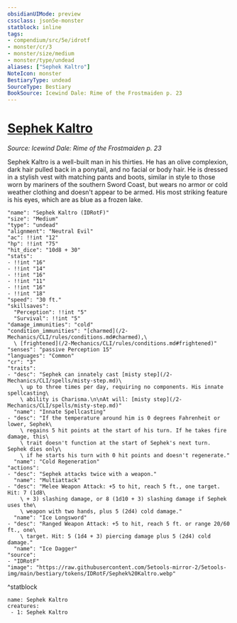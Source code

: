 ```yaml
---
obsidianUIMode: preview
cssclass: json5e-monster
statblock: inline
tags:
- compendium/src/5e/idrotf
- monster/cr/3
- monster/size/medium
- monster/type/undead
aliases: ["Sephek Kaltro"]
NoteIcon: monster
BestiaryType: undead
SourceType: Bestiary
BookSource: Icewind Dale: Rime of the Frostmaiden p. 23
---
```

# [Sephek Kaltro](2-Mechanics\CLI\bestiary\npc/sephek-kaltro-idrotf.md)
*Source: Icewind Dale: Rime of the Frostmaiden p. 23*  

Sephek Kaltro is a well-built man in his thirties. He has an olive complexion, dark hair pulled back in a ponytail, and no facial or body hair. He is dressed in a stylish vest with matching pants and boots, similar in style to those worn by mariners of the southern Sword Coast, but wears no armor or cold weather clothing and doesn't appear to be armed. His most striking feature is his eyes, which are as blue as a frozen lake.

```statblock
"name": "Sephek Kaltro (IDRotF)"
"size": "Medium"
"type": "undead"
"alignment": "Neutral Evil"
"ac": !!int "12"
"hp": !!int "75"
"hit_dice": "10d8 + 30"
"stats":
- !!int "16"
- !!int "14"
- !!int "16"
- !!int "11"
- !!int "16"
- !!int "18"
"speed": "30 ft."
"skillsaves":
  "Perception": !!int "5"
  "Survival": !!int "5"
"damage_immunities": "cold"
"condition_immunities": "[charmed](/2-Mechanics/CLI/rules/conditions.md#charmed),\
  \ [frightened](/2-Mechanics/CLI/rules/conditions.md#frightened)"
"senses": "passive Perception 15"
"languages": "Common"
"cr": "3"
"traits":
- "desc": "Sephek can innately cast [misty step](/2-Mechanics/CLI/spells/misty-step.md)\
    \ up to three times per day, requiring no components. His innate spellcasting\
    \ ability is Charisma.\n\nAt will: [misty step](/2-Mechanics/CLI/spells/misty-step.md)"
  "name": "Innate Spellcasting"
- "desc": "If the temperature around him is 0 degrees Fahrenheit or lower, Sephek\
    \ regains 5 hit points at the start of his turn. If he takes fire damage, this\
    \ trait doesn't function at the start of Sephek's next turn. Sephek dies only\
    \ if he starts his turn with 0 hit points and doesn't regenerate."
  "name": "Cold Regeneration"
"actions":
- "desc": "Sephek attacks twice with a weapon."
  "name": "Multiattack"
- "desc": "Melee Weapon Attack: +5 to hit, reach 5 ft., one target. Hit: 7 (1d8\
    \ + 3) slashing damage, or 8 (1d10 + 3) slashing damage if Sephek uses the\
    \ weapon with two hands, plus 5 (2d4) cold damage."
  "name": "Ice Longsword"
- "desc": "Ranged Weapon Attack: +5 to hit, reach 5 ft. or range 20/60 ft., one\
    \ target. Hit: 5 (1d4 + 3) piercing damage plus 5 (2d4) cold damage."
  "name": "Ice Dagger"
"source":
- "IDRotF"
"image": "https://raw.githubusercontent.com/5etools-mirror-2/5etools-img/main/bestiary/tokens/IDRotF/Sephek%20Kaltro.webp"
```
^statblock

```encounter-table
name: Sephek Kaltro
creatures:
 - 1: Sephek Kaltro
```